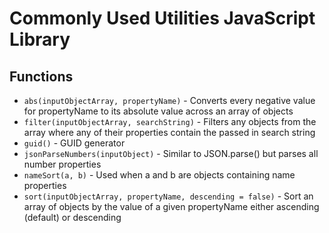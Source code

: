 # Commonly Used Utilities JavaScript Library

## Functions

* `abs(inputObjectArray, propertyName)` - Converts every negative value for propertyName to its absolute value across an array of objects
* `filter(inputObjectArray, searchString)` - Filters any objects from the array where any of their properties contain the passed in search string
* `guid()` - GUID generator
* `jsonParseNumbers(inputObject)` - Similar to JSON.parse() but parses all number properties
* `nameSort(a, b)` - Used when a and b are objects containing name properties
* `sort(inputObjectArray, propertyName, descending = false)` - Sort an array of objects by the value of a given propertyName either ascending (default) or descending
